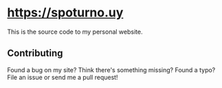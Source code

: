 # https://spoturno.uy
This is the source code to my personal website.

## Contributing 
Found a bug on my site? Think there's something missing? Found a typo? File an issue or send me a pull request!
